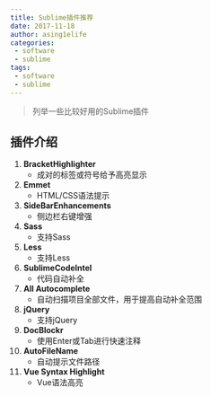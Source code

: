```yaml
---
title: Sublime插件推荐
date: 2017-11-18
author: asing1elife
categories:
 - software
 - sublime
tags:
 - software
 - sublime
---
```

> 列举一些比较好用的Sublime插件  

## 插件介绍
1. **BracketHighlighter** 
	* 成对的标签或符号给予高亮显示
2. **Emmet**
	* HTML/CSS语法提示
3. **SideBarEnhancements**
	* 侧边栏右键增强
4. **Sass**
	* 支持Sass
5. **Less**
	* 支持Less
6. **SublimeCodeIntel**
	* 代码自动补全
7. **All Autocomplete**
	* 自动扫描项目全部文件，用于提高自动补全范围
8. **jQuery**
	* 支持jQuery
9. **DocBlockr**
	* 使用Enter或Tab进行快速注释
10. **AutoFileName**
	* 自动提示文件路径
11. **Vue Syntax Highlight**
	* Vue语法高亮